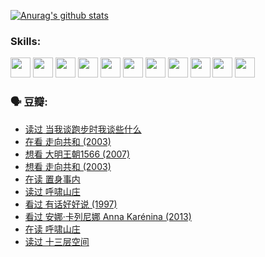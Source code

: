 
[![Anurag's github stats](https://github-readme-stats.vercel.app/api?username=w940853815)](https://github.com/anuraghazra/github-readme-stats)

### Skills:

<code><img height="32" src="https://cdn.jsdelivr.net/npm/simple-icons@v5/icons/python.svg"></code>
<code><img height="32" src="https://cdn.jsdelivr.net/npm/simple-icons@v5/icons/javascript.svg"></code>
<code><img height="32" src="https://cdn.jsdelivr.net/npm/simple-icons@v5/icons/django.svg"></code>
<code><img height="32" src="https://cdn.jsdelivr.net/npm/simple-icons@v5/icons/flask.svg"></code>
<code><img height="32" src="https://cdn.jsdelivr.net/npm/simple-icons@v5/icons/vuetify.svg"></code>
<code><img height="32" src="https://cdn.jsdelivr.net/npm/simple-icons@v5/icons/git.svg"></code>
<code><img height="32" src="https://cdn.jsdelivr.net/npm/simple-icons@v5/icons/docker.svg"></code>
<code><img height="32" src="https://cdn.jsdelivr.net/npm/simple-icons@v5/icons/postgresql.svg"></code>
<code><img height="32" src="https://cdn.jsdelivr.net/npm/simple-icons@v5/icons/elasticsearch.svg"></code>
<code><img height="32" src="https://cdn.jsdelivr.net/npm/simple-icons@v5/icons/macos.svg"></code>
<code><img height="32" src="https://cdn.jsdelivr.net/npm/simple-icons@v5/icons/linux.svg"></code>

### 🗣 豆瓣:

<!-- DOUBAN-ACTIVITIES:START -->
- [读过 当我谈跑步时我谈些什么](https://www.douban.com/people/136069238/status/3715422296/?_i=41651204)
- [在看 走向共和‎ (2003)](https://www.douban.com/people/136069238/status/3711470443/?_i=41651204)
- [想看 大明王朝1566‎ (2007)](https://www.douban.com/people/136069238/status/3710980213/?_i=41651204)
- [想看 走向共和‎ (2003)](https://www.douban.com/people/136069238/status/3710980002/?_i=41651204)
- [在读 置身事内](https://www.douban.com/people/136069238/status/3710472151/?_i=41651204)
- [读过 呼啸山庄](https://www.douban.com/people/136069238/status/3710470617/?_i=41651204)
- [看过 有话好好说‎ (1997)](https://www.douban.com/people/136069238/status/3709833172/?_i=41651204)
- [看过 安娜·卡列尼娜 Anna Karénina‎ (2013)](https://www.douban.com/people/136069238/status/3708942010/?_i=41651204)
- [在读 呼啸山庄](https://www.douban.com/people/136069238/status/3701626992/?_i=41651204)
- [读过 十三层空间](https://www.douban.com/people/136069238/status/3700755247/?_i=41651204)
<!-- DOUBAN-ACTIVITIES:END -->
<!--
**w940853815/w940853815** is a ✨ _special_ ✨ repository because its `README.md` (this file) appears on your GitHub profile.

Here are some ideas to get you started:

- 🔭 I’m currently working on ...
- 🌱 I’m currently learning ...
- 👯 I’m looking to collaborate on ...
- 🤔 I’m looking for help with ...
- 💬 Ask me about ...
- 📫 How to reach me: ...
- 😄 Pronouns: ...
- ⚡ Fun fact: ...
-->

